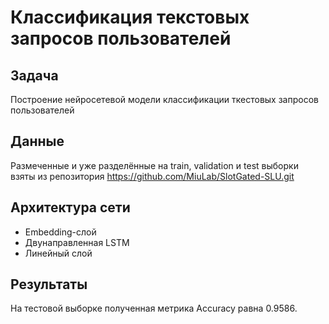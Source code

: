 # Классификация текстовых запросов пользователей

## Задача

Построение нейросетевой модели классификации ткестовых запросов пользователей

## Данные

Размеченные и уже разделённые на train, validation и test выборки взяты из репозитория https://github.com/MiuLab/SlotGated-SLU.git

## Архитектура сети

+ Embedding-слой
+ Двунаправленная LSTM
+ Линейный слой

## Результаты

На тестовой выборке полученная метрика Accuracy равна 0.9586. 
